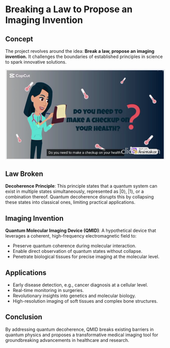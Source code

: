 # Breaking a Law to Propose an Imaging Invention

## Concept
The project revolves around the idea: **Break a law, propose an imaging invention.** It challenges the boundaries of established principles in science to spark innovative solutions.

 [![Watch the Concept Video](Thumnail.png)](https://drive.google.com/drive/folders/1YarQ3jBeD86rcJLo8NgpoVGdTI8FAMNx?usp=drive_link)

## Law Broken
**Decoherence Principle**: This principle states that a quantum system can exist in multiple states simultaneously, represented as |0⟩, |1⟩, or a combination thereof. Quantum decoherence disrupts this by collapsing these states into classical ones, limiting practical applications.

## Imaging Invention
**Quantum Molecular Imaging Device (QMID)**: A hypothetical device that leverages a coherent, high-frequency electromagnetic field to:
- Preserve quantum coherence during molecular interaction.
- Enable direct observation of quantum states without collapse.
- Penetrate biological tissues for precise imaging at the molecular level.

## Applications
- Early disease detection, e.g., cancer diagnosis at a cellular level.
- Real-time monitoring in surgeries.
- Revolutionary insights into genetics and molecular biology.
- High-resolution imaging of soft tissues and complex bone structures.

## Conclusion
By addressing quantum decoherence, QMID breaks existing barriers in quantum physics and proposes a transformative medical imaging tool for groundbreaking advancements in healthcare and research.

